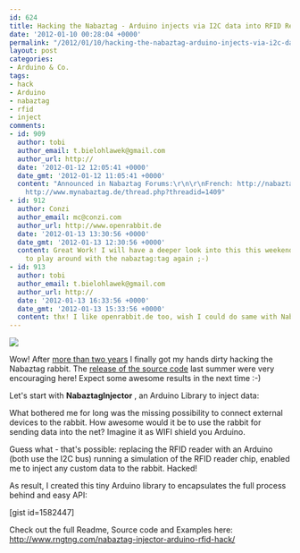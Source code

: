 ```yaml
---
id: 624
title: Hacking the Nabaztag - Arduino injects via I2C data into RFID Reader
date: '2012-01-10 00:28:04 +0000'
permalink: "/2012/01/10/hacking-the-nabaztag-arduino-injects-via-i2c-data-into-rfid-reader/"
layout: post
categories:
- Arduino & Co.
tags:
- hack
- Arduino
- nabaztag
- rfid
- inject
comments:
- id: 909
  author: tobi
  author_email: t.bielohlawek@gmail.com
  author_url: http://
  date: '2012-01-12 12:05:41 +0000'
  date_gmt: '2012-01-12 11:05:41 +0000'
  content: "Announced in Nabaztag Forums:\r\n\r\nFrench: http://nabaztag.forumactif.fr/t14009-hacked-nabaztag-arduino-rfid-send-any-custom-data-to-your-bunny#354842\r\n\r\nGerman:
    http://www.mynabaztag.de/thread.php?threadid=1409"
- id: 912
  author: Conzi
  author_email: mc@conzi.com
  author_url: http://www.openrabbit.de
  date: '2012-01-13 13:30:56 +0000'
  date_gmt: '2012-01-13 12:30:56 +0000'
  content: Great Work! I will have a deeper look into this this weekend. It's time
    to play around with the nabaztag:tag again ;-)
- id: 913
  author: tobi
  author_email: t.bielohlawek@gmail.com
  author_url: http://
  date: '2012-01-13 16:33:56 +0000'
  date_gmt: '2012-01-13 15:33:56 +0000'
  content: thx! I like openrabbit.de too, wish I could do same with Nabaztag....
---
```

![](http://farm7.staticflickr.com/6185/6151922207_019ac10ee4_d.jpg)

Wow! After [more than two years](http://www.rngtng.com/2009/12/02/hacking-the-nabaztag/) I finally got my hands dirty hacking the Nabaztag rabbit. The [release of the source code](http://code.google.com/p/nabaztag-source-code/) last summer were very encouraging here! Expect some awesome results in the next time :-)

Let's start with **NabaztagInjector** , an Arduino Library to inject data:

What bothered me for long was the missing possibility to connect external devices to the rabbit. How awesome would it be to use the rabbit for sending data into the net? Imagine it as WIFI shield you Arduino.

Guess what - that's possible: replacing the RFID reader with an Arduino (both use the I2C bus) running a simulation of the RFID reader chip, enabled me to inject any custom data to the rabbit. Hacked!

As result, I created this tiny Arduino library to encapsulates the full process behind and easy API:

[gist id=1582447]

Check out the full Readme, Source code and Examples here:  
<http://www.rngtng.com/nabaztag-injector-arduino-rfid-hack/>
